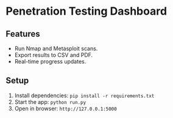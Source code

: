 
# Penetration Testing Dashboard

## Features
- Run Nmap and Metasploit scans.
- Export results to CSV and PDF.
- Real-time progress updates.

## Setup
1. Install dependencies: `pip install -r requirements.txt`
2. Start the app: `python run.py`
3. Open in browser: `http://127.0.0.1:5000`
